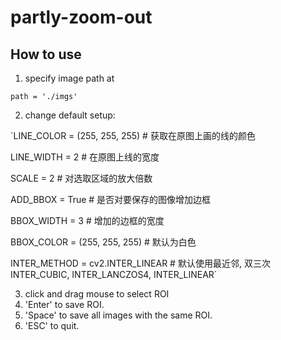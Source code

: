 # partly-zoom-out
## How to use
1. specify image path at 

  `path = './imgs'`

2. change default setup:
 
  `LINE_COLOR = (255, 255, 255)  # 获取在原图上画的线的颜色
  
  LINE_WIDTH = 2  # 在原图上线的宽度
  
  SCALE = 2  # 对选取区域的放大倍数
  
  ADD_BBOX = True  # 是否对要保存的图像增加边框
  
  BBOX_WIDTH = 3   # 增加的边框的宽度
  
  BBOX_COLOR = (255, 255, 255)  # 默认为白色
  
  INTER_METHOD = cv2.INTER_LINEAR  # 默认使用最近邻, 双三次INTER_CUBIC, INTER_LANCZOS4, INTER_LINEAR`

3. click and drag mouse to select ROI
4. 'Enter' to save ROI.
5. 'Space' to save all images with the same ROI.
6. 'ESC' to quit.

